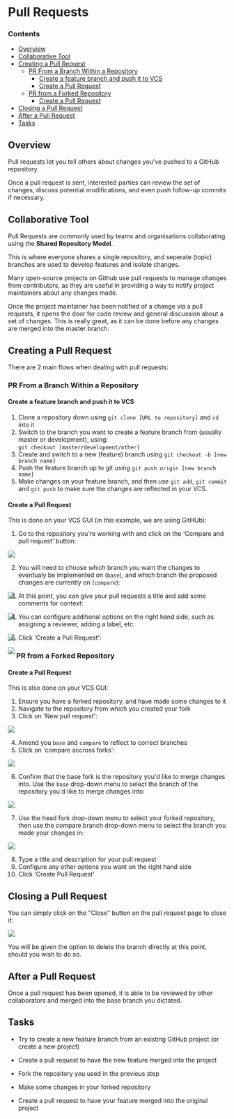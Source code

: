 # Pull Requests

<!--TOC_START-->
### Contents
- [Overview](#overview)
- [Collaborative Tool](#collaborative-tool)
- [Creating a Pull Request](#creating-a-pull-request)
	- [PR From a Branch Within a Repository](#pr-from-a-branch-within-a-repository)
		- [Create a feature branch and push it to VCS](#create-a-feature-branch-and-push-it-to-vcs)
		- [Create a Pull Request](#create-a-pull-request)
	- [PR from a Forked Repository](#pr-from-a-forked-repository)
		- [Create a Pull Request](#create-a-pull-request-1)
- [Closing a Pull Request](#closing-a-pull-request)
- [After a Pull Request](#after-a-pull-request)
- [Tasks](#tasks)

<!--TOC_END-->
## Overview
Pull requests let you tell others about changes you've pushed to a GitHub repository.  

Once a pull request is sent, interested parties can review the set of changes, discuss potential modifications, and even push follow-up commits if necessary.

## Collaborative Tool
Pull Requests are commonly used by teams and organisations collaborating using the **Shared Repository Model**.

This is where everyone shares a single repository, and seperate (topic) branches are used to develop features and isolate changes.

Many open-source projects on Github use pull requests to manage changes from contributors, as they are useful in providing a way to notify project maintainers about any changes made.

Once the project maintainer has been notified of a change via a pull requests, it opens the door for code review and general discussion about a set of changes.
This is really great, as it can be done before any changes are merged into the master branch.

## Creating a Pull Request
There are 2 main flows when dealing with pull requests:

### PR From a Branch Within a Repository
#### Create a feature branch and push it to VCS
1. Clone a repository down using `git clone [URL to repository]` and `cd` into it
2. Switch to the branch you want to create a feature branch from (usually master or development), using:  
   `git checkout [master/development/other]`
3. Create and switch to a new (feature) branch using `git checkout -b [new branch name]`
4. Push the feature branch up to git using `git push origin [new branch name]`
5. Make changes on your feature branch, and then use `git add`, `git commit` and `git push` to make sure the changes are reflected in your VCS.

#### Create a Pull Request
This is done on your VCS GUI (in this example, we are using GitHUb):

1. Go to the repository you're working with and click on the 'Compare and pull request' button:

![](https://imgur.com/3SzIEmi)

2. You will need to choose which branch you want the changes to eventualy be implemented on (`base`), and which branch the proposed changes are currently on (`compare`):

<img align="left" src="https://imgur.com/lWX58HA">

3. At this point, you can give your pull requests a title and add some comments for context:

<img align="left" src="https://imgur.com/geCW0mU">

4. You can configure additional options on the right hand side, such as assigning a reviewer, adding a label, etc:

<img align="left" src="https://imgur.com/i0zyMAG">

5. Click 'Create a Pull Request':

<img align="left" src="https://imgur.com/xwRCTyk">

### PR from a Forked Repository
#### Create a Pull Request
This is also done on your VCS GUI:

1. Ensure you have a forked repository, and have made some changes to it
2. Navigate to the repository from which you created your fork
3. Click on 'New pull request':

![](https://help.github.com/assets/images/help/pull_requests/pull-request-start-review-button.png)

4. Amend you `base` and `compare` to reflect to correct branches
5. Click on 'compare accross forks':

![](https://help.github.com/assets/images/help/pull_requests/compare-across-forks-link.png)

6. Confirm that the base fork is the repository you'd like to merge changes into. Use the `base` drop-down menu to select the branch of the repository you'd like to merge changes into:

![](https://help.github.com/assets/images/help/pull_requests/choose-base-fork-and-branch.png)

7. Use the head fork drop-down menu to select your forked repository, then use the compare branch drop-down menu to select the branch you made your changes in:

![](https://help.github.com/assets/images/help/pull_requests/choose-head-fork-compare-branch.png")

8. Type a title and description for your pull request
9. Configure any other options you want on the right hand side
10. Click 'Create Pull Request'

## Closing a Pull Request
You can simply click on the "Close" button on the pull request page to close it:

![](https://imgur.com/fsFyzqL)

You will be given the option to delete the branch directly at this point, should you wish to do so. 

## After a Pull Request
Once a pull request has been opened, it is able to be reviewed by other collaborators and merged into the base branch you dictated.

## Tasks
- Try to create a new feature branch from an existing GitHub project (or create a new project)
- Create a pull request to have the new feature merged into the project

- Fork the repository you used in the previous step
- Make some changes in your forked repository
- Create a pull request to have your feature merged into the original project
